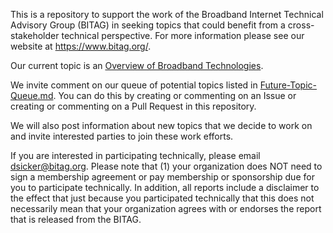 This is a repository to support the work of the Broadband Internet Technical Advisory Group (BITAG) in seeking topics that could benefit from a cross-stakeholder technical perspective. For more information please see our website at https://www.bitag.org/.

Our current topic is an [Overview of Broadband Technologies](./broadbdand-tech-overview.md). 

We invite comment on our queue of potential topics listed in [Future-Topic-Queue.md](./Future-Topic-Queue.md). You can do this by creating or commenting on an Issue or creating or commenting on a Pull Request in this repository.

We will also post information about new topics that we decide to work on and invite interested parties to join these work efforts.

If you are interested in participating technically, please email dsicker@bitag.org. Please note that (1) your organization does NOT need to sign a membership agreement or pay membership or sponsorship due for you to participate technically. In addition, all reports include a disclaimer to the effect that just because you participated technically that this does not necessarily mean that your organization agrees with or endorses the report that is released from the BITAG.
